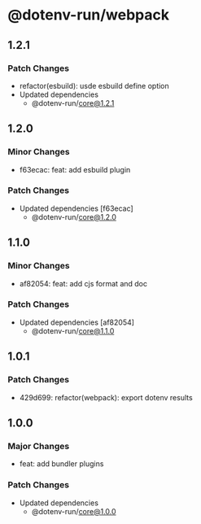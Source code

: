 # @dotenv-run/webpack

## 1.2.1

### Patch Changes

- refactor(esbuild): usde esbuild define option
- Updated dependencies
  - @dotenv-run/core@1.2.1

## 1.2.0

### Minor Changes

- f63ecac: feat: add esbuild plugin

### Patch Changes

- Updated dependencies [f63ecac]
  - @dotenv-run/core@1.2.0

## 1.1.0

### Minor Changes

- af82054: feat: add cjs format and doc

### Patch Changes

- Updated dependencies [af82054]
  - @dotenv-run/core@1.1.0

## 1.0.1

### Patch Changes

- 429d699: refactor(webpack): export dotenv results

## 1.0.0

### Major Changes

- feat: add bundler plugins

### Patch Changes

- Updated dependencies
  - @dotenv-run/core@1.0.0
